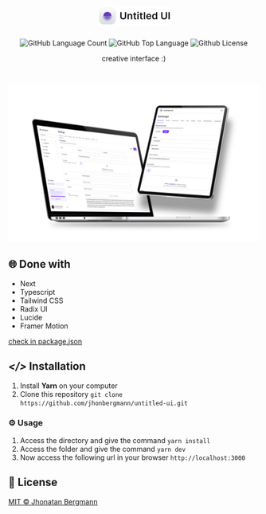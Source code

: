 <h1 align="center">
  <img src="docs/assets/logo.png" alt="logo" >
</h1>

<p align="center">
  <img alt="GitHub Language Count" src="https://img.shields.io/github/languages/count/jhonbergmann/untitled-ui" />
  <img alt="GitHub Top Language" src="https://img.shields.io/github/languages/top/jhonbergmann/untitled-ui" />
  <img alt="Github License" src="https://img.shields.io/github/license/jhonbergmann/untitled-ui" />
</p>

<p align="center">creative interface :)</p>

<br>

<p align="center">
  <img src="docs/assets/illustration.png" alt="illustration" >
</p>

## 🌐 Done with

- Next
- Typescript
- Tailwind CSS
- Radix UI
- Lucide
- Framer Motion

[check in package.json](/package.json)

## **_</>_** Installation

1. Install **Yarn** on your computer
1. Clone this repository `git clone https://github.com/jhonbergmann/untitled-ui.git`

### ⚙️ Usage

1. Access the directory and give the command `yarn install`
1. Access the folder and give the command `yarn dev`
1. Now access the following url in your browser `http://localhost:3000`

## 📝 License

[MIT © Jhonatan Bergmann](https://github.com/)
